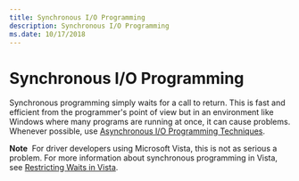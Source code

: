 ```yaml
---
title: Synchronous I/O Programming
description: Synchronous I/O Programming
ms.date: 10/17/2018
---
```


# Synchronous I/O Programming


Synchronous programming simply waits for a call to return. This is fast and efficient from the programmer's point of view but in an environment like Windows where many programs are running at once, it can cause problems. Whenever possible, use [Asynchronous I/O Programming Techniques](asynchronous-i-o-programming.md).

**Note**  For driver developers using Microsoft Vista, this is not as serious a problem. For more information about synchronous programming in Vista, see [Restricting Waits in Vista](restricting-waits-in-vista.md).

 

 

 




